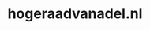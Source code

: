 ---
layout: post
title:  "hogeraadvanadel.nl"
internal_url:  "/dutchgov/hogeraadvanadel.nl.html"
subdomains_count: 4
all_subdomains_count: 10
urls_count: 4
ssl_rank: 0
http_rank: 70
url_link: /data/hogeraadvanadel.nl/urls.txt
all_subdomains_link: /data/hogeraadvanadel.nl/all_subdomains.txt
subdomains_link: /data/hogeraadvanadel.nl/subdomains.txt
categories: dutchgov
---